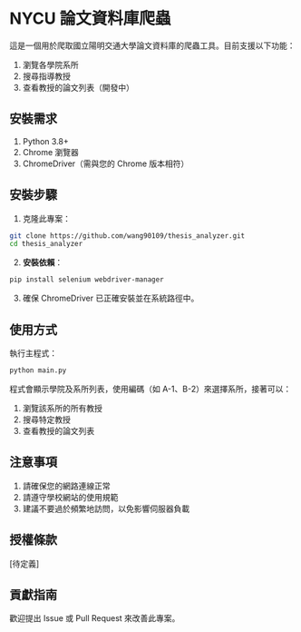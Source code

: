 # NYCU 論文資料庫爬蟲

這是一個用於爬取國立陽明交通大學論文資料庫的爬蟲工具。目前支援以下功能：

1. 瀏覽各學院系所
2. 搜尋指導教授
3. 查看教授的論文列表（開發中）

## 安裝需求

1. Python 3.8+
2. Chrome 瀏覽器
3. ChromeDriver（需與您的 Chrome 版本相符）

## 安裝步驟

1. 克隆此專案：
```bash
git clone https://github.com/wang90109/thesis_analyzer.git
cd thesis_analyzer
```

2. **安裝依賴**：
```bash
pip install selenium webdriver-manager
```

3. 確保 ChromeDriver 已正確安裝並在系統路徑中。

## 使用方式

執行主程式：
```bash
python main.py
```

程式會顯示學院及系所列表，使用編碼（如 A-1、B-2）來選擇系所，接著可以：
1. 瀏覽該系所的所有教授
2. 搜尋特定教授
3. 查看教授的論文列表

## 注意事項

1. 請確保您的網路連線正常
2. 請遵守學校網站的使用規範
3. 建議不要過於頻繁地訪問，以免影響伺服器負載

## 授權條款

[待定義]

## 貢獻指南

歡迎提出 Issue 或 Pull Request 來改善此專案。
